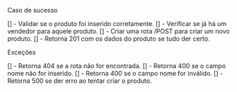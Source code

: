 Caso de sucesso

[] - Validar se o produto foi inserido corretamente.
[] - Verificar se já há um vendedor para aquele produto.
[] - Criar uma rota /POST para criar um novo produto.
[] - Retorna 201 com os dados do produto se tudo der certo.

Exceções

[] - Retorna 404 se a rota não for encontrada.
[] - Retorna 400 se o campo nome não for inserido.
[] - Retorna 400 se o campo nome for inválido.
[] - Retorna 500 se der erro ao tentar criar o produto.